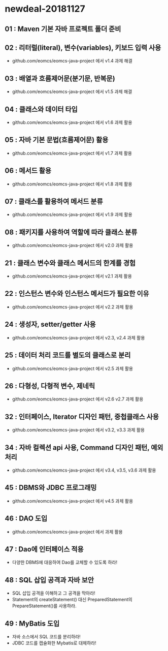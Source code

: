 # newdeal-20181127

## 01 : Maven 기본 자바 프로젝트 폴더 준비

## 02 : 리터럴(literal), 변수(variables), 키보드 입력 사용

- github.com/eomcs/eomcs-java-project 에서 v1.4 과제 해결

## 03 : 배열과 흐름제어문(분기문, 반복문)

- github.com/eomcs/eomcs-java-project 에서 v1.5 과제 해결

## 04 : 클래스와 데이터 타입

- github.com/eomcs/eomcs-java-project 에서 v1.6 과제 활용

## 05 : 자바 기본 문법(흐름제어문) 활용

- github.com/eomcs/eomcs-java-project 에서 v1.7 과제 활용

## 06 : 메서드 활용

- github.com/eomcs/eomcs-java-project 에서 v1.8 과제 활용

## 07 : 클래스를 활용하여 메서드 분류

- github.com/eomcs/eomcs-java-project 에서 v1.9 과제 활용

## 08 : 패키지를 사용하여 역할에 따라 클래스 분류

- github.com/eomcs/eomcs-java-project 에서 v2.0 과제 활용

## 21 : 클래스 변수와 클래스 메서드의 한계를 경험

- github.com/eomcs/eomcs-java-project 에서 v2.1 과제 활용

## 22 : 인스턴스 변수와 인스턴스 메서드가 필요한 이유

- github.com/eomcs/eomcs-java-project 에서 v2.2 과제 활용

## 24 : 생성자, setter/getter 사용

- github.com/eomcs/eomcs-java-project 에서 v2.3, v2.4 과제 활용

## 25 : 데이터 처리 코드를 별도의 클래스로 분리

- github.com/eomcs/eomcs-java-project 에서 v2.5 과제 활용

## 26 : 다형성, 다형적 변수, 제네릭

- github.com/eomcs/eomcs-java-project 에서 v2.6 v2.7 과제 활용

## 32 : 인터페이스, Iterator 디자인 패턴, 중첩클래스 사용

- github.com/eomcs/eomcs-java-project 에서 v3.2, v3.3 과제 활용

## 34 : 자바 컬렉션 api 사용, Command 디자인 패턴, 예외처리

- github.com/eomcs/eomcs-java-project 에서 v3.4, v3.5, v3.6 과제 활용

## 45 : DBMS와 JDBC 프로그래밍

- github.com/eomcs/eomcs-java-project 에서 v4.5 과제 활용

## 46 : DAO 도입

- github.com/eomcs/eomcs-java-project 에서  과제 활용

## 47 : Dao에 인터페이스 적용

- 다양한 DBMS에 대응하여 Dao를 교체할 수 있도록 하라!

## 48 : SQL 삽입 공격과 자바 보안

- SQL 삽입 공격을 이해하고 그 공격을 막아라!
- Statement의 createStatement() 대신 PreparedStatement의 PrepareStatement()를 사용하라.

## 49 : MyBatis 도입

- 자바 소스에서 SQL 코드를 분리하라!
- JDBC 코드를 캡슐화한 Mybatis로 대체하라!

